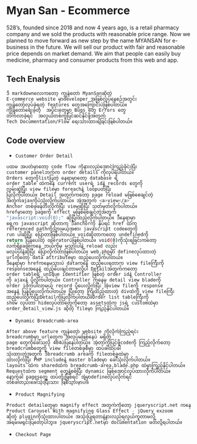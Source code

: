 
# Myan San - Ecommerce

528’s, founded since 2018 and now 4 years ago, is a retail pharmacy company and we sold the products with reasonable price range. Now we planned to move forward as new step by the name MYANSAN for e-business in the future. We will sell our product with fair and reasonable price depends on market demand. We aim that people can easily buy medicine, pharmacy and consumer products from this web and app.

## Tech Enalysis 
```bash
ဒီ markdownလေးကတော့ ကျွန်တော် MyanSanဆိုတဲ့ 
E-commerce website မှာdeveloper အဖြစ်လုပ်နေစဉ်အတွင်း 
ကျွန်တော်လုပ်ခဲ့ရတဲ့ features တွေအကြောင်းပဲဖြစ်ပါတယ်။
ကျွန်တော်ရေးခဲ့တဲ့  အပိုင်းတွေမှာ Bugs တွေ Errors တွေ
တက်လာခဲ့ရင်  အလွယ်တစ်ကူပြင်ဆင်နိုင်ဖို့အတွက် 
Tech Documentation/Flow ရေးသားထားရခြင်းဖြစ်ပါတယ်။
```
## Code overview
- `Customer Order Detail`
```bash
ပထမ အပတ်မှာတော့ code flow ကိုနား‌လည်အောင်ကြည့်ခိုင်းပြီး 
customer panelဘက်က order details ကိုလုပ်ရပါတယ်။ 
Orders တွေကိုlistပြတဲ့ နေရာမှာတော့ database ရဲ့
order table ထဲကနေ current userရဲ့ idနဲ့ records တွေကို
လှမ်းဆွဲပြီး view fileမှာ foreachနဲ့ loopပတ်ပြီး
ပြလိုက်ပါတယ်။ Detail အတွက်ကတော့ page reload မဖြစ်စေချင်တဲ့ 
အတွက်ajaxကိုပဲသုံးလိုက်ပါတယ်။ အဲ့အတွက် <a>view</a>
Anchor တစ်ခုဖန်တီးလိုက်ပြီး viewဆိုပြီး သတ်မှတ်လိုက်ပါတယ်။ 
hrefမှာတော့ pageကို effect မဖြစ်စေချင်တဲ့အတွက် 
"javascript:void(0);" ဆိုပြီးထည့်လိုက်ပါတယ်။ ဒီနေရာမှာ 
ရှေ့က javascript ဆိုတာက ဒီanchorကို နှိပ်ရင် href ထဲက 
referenced pathကိုသွားမယ့်အစား javascript codeတွေကို 
run ပါဆိုပြီး ပြောတာဖြစ်ပါတယ်။ voidဆိုတာကတော့ undefinedကို 
return ပြန်ပေးတဲ့ operatorပဲဖြစ်ပါတယ်။ void(0)ကိုသုံးရခြင်းကတော့
လက်ရှိ‌pageကနေ ဘယ်ကိုမှ မသွားပါနဲ့ reload လည်း
မလုပ်ပါနဲ့ဆိုပြီး ပြောလိုက်တာဖြစ်ပါတယ်။ web.phpမှာ ‌defineလုပ်ထားတဲ့ 
urlကိုတော့ data attributeမှာ ထည့်ပေးလိုက်ပါတယ်။ 
ဒီနေရာမှာ hrefကနေမသွားပဲ dataကနေ ထည့်ပေးရတာက view fileကြီးကို 
responseအနေနဲ့ ထည့်ပေးချင်တာမလို့ပါ Detailအတွက်ကတော့ 
order tableရဲ့ unique identifier ဖြစ်တဲ့ order idနဲ့ Controller 
ကို ajaxနဲ့ ပို့လိုက်ပါတယ်။ Controller ကနေမှ detail view bladeကို 
order idကပါလာမယ့် record ပို့ပေးလိုက်ပြီး အဲ့view fileကို response 
အနေနဲ့ ပြန်ပို့ပေးလိုက်ပါတယ်။ ပြီးတော့ ကြိုထည့်ထားတဲ့ divထဲကို view fileကြီး 
ထည့်ပေးလိုက်ပြီးDetailကိုပြလိုက်ပါတယ်။Order list tableကြီးကို
show လုပ်တာ hideလုပ်တာတွေကိုတော့ assetsထဲက jsရဲ့ customထဲမှာ 
order_detail_view.js ဆိုတဲ့ fileမှာ ကြည့်နိုင်ပါတယ်။
```
- `Dynamic Breadcrumb-area`
```bash
After above feature ကျွန်တော် website ကိုလိုက်ကြည့်ရင်း
breadcrumbမှာ urlတွေက အလုပ်မဖြစ်နေပဲ မရှိတဲ့
page တွေကိုခေါ်သလို 404ပဲပြနေပါတယ်။ အဲ့တာကိုပြင်ဖို့codeကို ကြည့်လိုက်တော့
breadcrumbတွေကို view fileတစ်ခုစီမှာ ထပ်ခါထပ်ခါ
သုံးထားတဲ့အတွက် ဒီbreadcrumb areaကို fileတစ်ခုထဲမှာ
ထားလိုက်ပြီး PHP includeနဲ့ master bladeမှာ ခေါ်သုံးလိုက်ပါတယ်။
layouts ထဲက sharedထဲက breadcrumb-area.blade.php ထဲမှာကြည့်နိုင်ပါတယ်။
Requestထဲက segment တွေနဲ့စစ်ပြီး dynamic ဖြစ်အောင်လုပ်ထားလိုက်ပါတယ်။
နောက်ခါ pagesတွေ ထပ်တိုးဖြစ်ရင် အဲ့မှာdefineလုပ်လိုက်ရင်
တစ်ခါတည်းခေါ်သုံးပြီးသား ဖြစ်သွားမှာပါ။
```
- `Product Magnifying`
```bash
Product detailတွေမှာ magnify effect အတွက်ကိုတော့ jqueryscript.net ကနေ 
Product Carousel With magnifying Glass Effect - jQuery exzoom
ဆိုတဲ့ pluginကိုသုံးထားပါတယ်။ အသုံးပြုရတာနဲ့နားလည်ရလွယ်ကူတာမလို့
အရမ်းမရှင်းပြတော့ပါဘူး။ jqueryscript.netမှာ documentation ဖတ်လို့ရပါတယ်။
```
- `Checkout Page`


